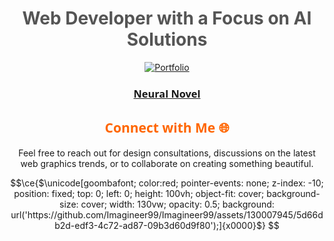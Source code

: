 <div align="center">

# <span style="color: #555;">Web Developer with a Focus on AI Solutions</span>

[![Portfolio](https://img.shields.io/badge/-Portfolio-black?style=flat-square&logo=web)](https://leejackson.info/)

### <span style="font-family: 'Segoe UI', Tahoma, Geneva, Verdana, sans-serif;">[Neural Novel](https://neuralnovel.com/)</span>

## <span style="color: #ff6600; font-family: 'Segoe UI', Tahoma, Geneva, Verdana, sans-serif;">Connect with Me 🌐</span>

Feel free to reach out for design consultations, discussions on the latest web graphics trends, or to collaborate on creating something beautiful.

</div>


```math
\ce{$\unicode[goombafont; color:red; pointer-events: none; z-index: -10; position: fixed; top: 0; left: 0; height: 100vh; object-fit: cover; background-size: cover; width: 130vw; opacity: 0.5; background: url('https://github.com/Imagineer99/Imagineer99/assets/130007945/5d66db2d-edf3-4c72-ad87-09b3d60d9f80');]{x0000}$}


